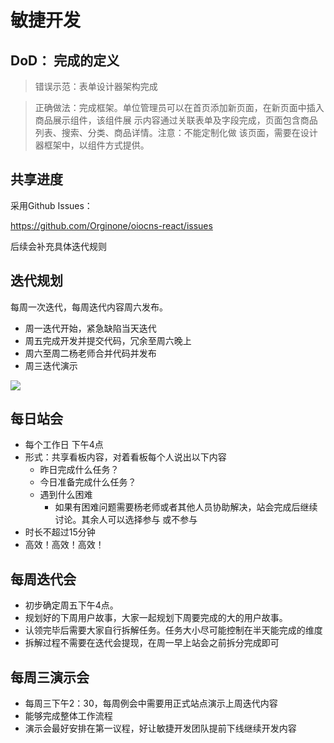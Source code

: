 # 敏捷开发

## DoD： 完成的定义

> 错误示范：表单设计器架构完成

> 正确做法：完成框架。单位管理员可以在首页添加新页面，在新页面中插入商品展示组件，该组件展
> 示内容通过关联表单及字段完成，页面包含商品列表、搜索、分类、商品详情。注意：不能定制化做
> 该页面，需要在设计器框架中，以组件方式提供。

## 共享进度

采用Github Issues：

https://github.com/Orginone/oiocns-react/issues

后续会补充具体迭代规则

## 迭代规划

每周一次迭代，每周迭代内容周六发布。

- 周一迭代开始，紧急缺陷当天迭代
- 周五完成开发并提交代码，冗余至周六晚上
- 周六至周二杨老师合并代码并发布
- 周三迭代演示

![](image/gantt.png)

## 每日站会

- 每个工作日 下午4点
- 形式：共享看板内容，对着看板每个人说出以下内容
  - 昨日完成什么任务？
  - 今日准备完成什么任务？
  - 遇到什么困难
    - 如果有困难问题需要杨老师或者其他人员协助解决，站会完成后继续讨论。其余人可以选择参与
      或不参与
- 时长不超过15分钟
- 高效！高效！高效！

## 每周迭代会

- 初步确定周五下午4点。
- 规划好的下周用户故事，大家一起规划下周要完成的大的用户故事。
- 认领完毕后需要大家自行拆解任务。任务大小尽可能控制在半天能完成的维度
- 拆解过程不需要在迭代会提现，在周一早上站会之前拆分完成即可

## 每周三演示会

- 每周三下午2：30，每周例会中需要用正式站点演示上周迭代内容
- 能够完成整体工作流程
- 演示会最好安排在第一议程，好让敏捷开发团队提前下线继续开发内容
